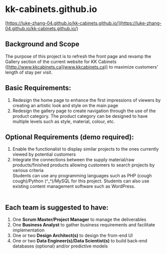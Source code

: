 # kk-cabinets.github.io #
[https://luke-zhang-04.github.io/kk-cabinets.github.io/](https://luke-zhang-04.github.io/kk-cabinets.github.io/)
## Background and Scope ##
The purpose of this project is to refresh the front page and revamp the Gallery section of the current website for KK Cabinets ([http://www.kkcabinets.ca](www.kkcabinets.ca)) to maximize customers' length of stay per visit.
## Basic Requirements: ##
1. Redesign the home page to enhance the first impressions of viewers by creating an artistic look and style on the main page
2. Redesign the gallery page to create navigation through the use of the product category. The product category can be designed to have multiple levels such as style, material, colour, etc.
## Optional Requirements (demo required): ##
1. Enable the functionalist to display similar projects to the ones currently viewed by potential customers
2. Integrate the connections between the supply material/raw products/finished products allowing customers to search projects by various criteria<br/>
Students can use any programming languages such as PHP (cough cough)/Python (^_^)/MySQL for this project. Students can also use existing content management software such as WordPress. <br/><br/>
## Each team is suggested to have: ##
1. One <b>Scrum Master/Project Manager</b> to manage the deliverables
2. One <b>Business Analyst</b> to gather business requirements and facilitate implementation
3. One or two <b>Design Architect(s)</b> to design the from-end UI
4. One or two <b>Data Engineer(s)/Data Scientist(s)</b> to build back-end databases (optional) and/or predictive models